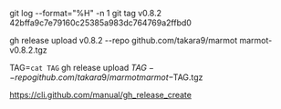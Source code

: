 


git log --format="%H" -n 1
git tag v0.8.2 42bffa9c7e79160c25385a983dc764769a2ffbd0


gh release upload v0.8.2 --repo github.com/takara9/marmot marmot-v0.8.2.tgz


TAG=`cat TAG`
gh release upload $TAG --repo github.com/takara9/marmot marmot-$TAG.tgz



https://cli.github.com/manual/gh_release_create